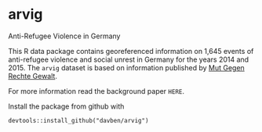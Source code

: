 # arvig
Anti-Refugee Violence in Germany

This R data package contains georeferenced information on 1,645 events of anti-refugee violence and social unrest in Germany for the years 2014 and 2015. 
The `arvig` dataset is based on information published by [Mut Gegen Rechte Gewalt](https://www.mut-gegen-rechte-gewalt.de).

For more information read the background paper `HERE`.

Install the package from github with

    devtools::install_github("davben/arvig")
